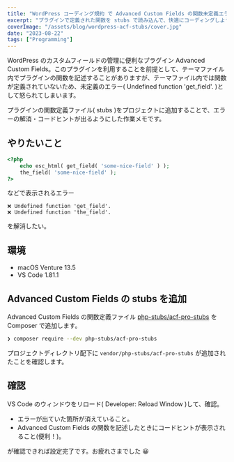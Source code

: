 ```yaml
---
title: "WordPress コーディング規約 で Advanced Custom Fields の関数未定義エラーを解消したい"
excerpt: "プラグインで定義された関数を stubs で読み込んで、快適にコーディングしよう。"
coverImage: "/assets/blog/wordpress-acf-stubs/cover.jpg"
date: "2023-08-22"
tags: ["Programming"]
---
```


WordPress のカスタムフィールドの管理に便利なプラグイン Advanced Custom Fields。このプラグインを利用することを前提として、テーマファイル内でプラグインの関数を記述することがありますが、テーマファイル内では関数が定義されていないため、未定義のエラー( Undefined function 'get_field'. )として怒られてしまいます。

プラグインの関数定義ファイル( stubs )をプロジェクトに追加することで、エラーの解消・コードヒントが出るようにした作業メモです。

## やりたいこと

```php
<?php
	echo esc_html( get_field( 'some-nice-field' ) );
	the_field( 'some-nice-field' );
?>
```

などで表示されるエラー

```
❌ Undefined function 'get_field'.
❌ Undefined function 'the_field'.
```

を解消したい。

## 環境

- macOS Venture 13.5
- VS Code 1.81.1

## Advanced Custom Fields の stubs を追加

Advanced Custom Fields の関数定義ファイル [php-stubs/acf-pro-stubs](https://github.com/php-stubs/acf-pro-stubs) を Composer で追加します。

```sh
❯ composer require --dev php-stubs/acf-pro-stubs
```

プロジェクトディレクトリ配下に `vendor/php-stubs/acf-pro-stubs` が追加されたことを確認します。

## 確認

VS Code のウィンドウをリロード( Developer: Reload Window )して、確認。

- エラーが出ていた箇所が消えていること。
- Advanced Custom Fields の関数を記述したときにコードヒントが表示されること(便利！)。

が確認できれば設定完了です。お疲れさまでした 😀
